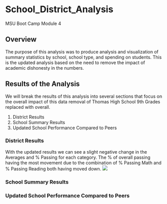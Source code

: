 # School_District_Analysis
MSU Boot Camp Module 4

## Overview
The purpose of this analysis was to produce analysis and visualization of summary statistics by school, school type, and spending on students. This is the updated analysis based on the need to remove the impact of academic dishonesty in the numbers.
## Results of the Analysis
We will break the results of this analysis into several sections that focus on the overall impact of this data removal of Thomas High School 9th Grades replaced with overall.
1) District Results
2) School Summary Results
3) Updated School Performance Compared to Peers
### District Results
With the updated results we can see a slight negative change in the Averages and % Passing for each category. The % of overall passing having the most movement due to the combination of % Passing Math and % Passing Reading both having moved down.
![](https://github.com/NortonAAA/School_District_Analysis/blob/main/district_summary_comparison.png) 
### School Summary Results
### Updated School Performance Compared to Peers


